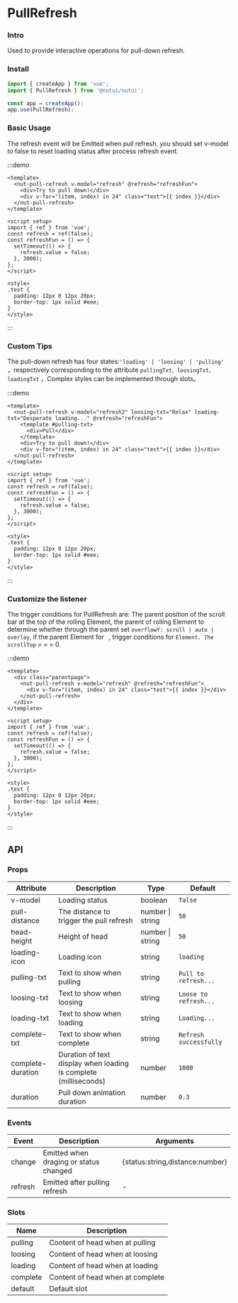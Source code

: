 # PullRefresh

### Intro

Used to provide interactive operations for pull-down refresh.

### Install

```js
import { createApp } from 'vue';
import { PullRefresh } from '@nutui/nutui';

const app = createApp();
app.use(PullRefresh);
```

### Basic Usage

The refresh event will be Emitted when pull refresh, you should set v-model to false to reset loading status after process refresh event.

:::demo

```vue
<template>
  <nut-pull-refresh v-model="refresh" @refresh="refreshFun">
    <div>Try to pull down!</div>
    <div v-for="(item, index) in 24" class="test">{{ index }}</div>
  </nut-pull-refresh>
</template>

<script setup>
import { ref } from 'vue';
const refresh = ref(false);
const refreshFun = () => {
  setTimeout(() => {
    refresh.value = false;
  }, 3000);
};
</script>

<style>
.test {
  padding: 12px 0 12px 20px;
  border-top: 1px solid #eee;
}
</style>
```

:::

### Custom Tips

The pull-down refresh has four states:`'loading' | 'loosing' | 'pulling' `，respectively corresponding to the attribute `pullingTxt、loosingTxt、loadingTxt` ，Complex styles can be implemented through slots。

:::demo

```vue
<template>
  <nut-pull-refresh v-model="refresh2" loosing-txt="Relax" loading-txt="Desperate loading..." @refresh="refreshFun">
    <template #pulling-txt>
      <div>Pull</div>
    </template>
    <div>Try to pull down!</div>
    <div v-for="(item, index) in 24" class="test">{{ index }}</div>
  </nut-pull-refresh>
</template>

<script setup>
import { ref } from 'vue';
const refresh = ref(false);
const refreshFun = () => {
  setTimeout(() => {
    refresh.value = false;
  }, 3000);
};
</script>

<style>
.test {
  padding: 12px 0 12px 20px;
  border-top: 1px solid #eee;
}
</style>
```

:::

### Customize the listener

The trigger conditions for PullRefresh are: The parent position of the scroll bar at the top of the rolling Element, the parent of rolling Element to determine whether through the parent set `overflowY: scroll | auto | overlay`, if the parent Element for ` `, trigger conditions for `Element. The scrollTop` = = = 0.

:::demo

```vue
<template>
  <div class="parentpage">
    <nut-pull-refresh v-model="refresh" @refresh="refreshFun">
      <div v-for="(item, index) in 24" class="test">{{ index }}</div>
    </nut-pull-refresh>
  </div>
</template>

<script setup>
import { ref } from 'vue';
const refresh = ref(false);
const refreshFun = () => {
  setTimeout(() => {
    refresh.value = false;
  }, 3000);
};
</script>

<style>
.test {
  padding: 12px 0 12px 20px;
  border-top: 1px solid #eee;
}
</style>
```

:::

## API

### Props

| Attribute | Description | Type | Default |
| --- | --- | --- | --- |
| v-model | Loading status | boolean | `false` |
| pull-distance | The distance to trigger the pull refresh | number \| string | `50` |
| head-height | Height of head | number \| string | `50` |
| loading-icon | Loading icon | string | `loading` |
| pulling-txt | Text to show when pulling | string | `Pull to refresh...` |
| loosing-txt | Text to show when loosing | string | `Loose to refresh...` |
| loading-txt | Text to show when loading | string | `Loading...` |
| complete-txt | Text to show when complete | string | `Refresh successfully` |
| complete-duration | Duration of text display when loading is complete (milliseconds) | number | `1000` |
| duration | Pull down animation duration | number | `0.3` |

### Events

| Event | Description | Arguments |
| --- | --- | --- |
| change | Emitted when draging or status changed | {status:string,distance:number} |
| refresh | Emitted after pulling refresh | - |

### Slots

| Name | Description |
| --- | --- |
| pulling | Content of head when at pulling |
| loosing | Content of head when at loosing |
| loading | Content of head when at loading |
| complete | Content of head when at complete |
| default | Default slot |
